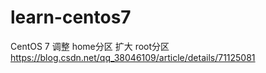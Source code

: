 # learn-centos7
CentOS 7 调整 home分区 扩大 root分区
https://blog.csdn.net/qq_38046109/article/details/71125081
